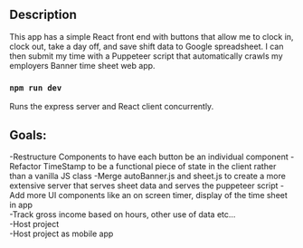 ## Description

This app has a simple React front end with buttons that allow me to clock in, clock out, take a day off, and save shift data to Google spreadsheet. I can then submit my time with a Puppeteer script that automatically crawls my employers Banner time sheet web app.

### `npm run dev`

Runs the express server and React client concurrently.

## Goals:

-Restructure Components to have each button be an individual component
-Refactor TimeStamp to be a functional piece of state in the client rather than a vanilla JS class
-Merge autoBanner.js and sheet.js to create a more extensive server that serves sheet data and serves the puppeteer script
-Add more UI components like an on screen timer, display of the time sheet in app\
-Track gross income based on hours, other use of data etc...\
-Host project\
-Host project as mobile app
